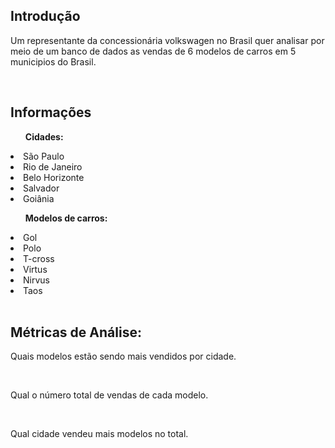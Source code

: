 <h2>Introdução</h2> 
<p>Um representante da concessionária volkswagen no Brasil quer analisar por meio de um banco de dados as vendas de 6 modelos de carros em 5 municipios do Brasil.<p>
<br>

<h2>Informações</h2>
<ul><b>Cidades:</b></ul>
    <li>São Paulo</li>
    <li>Rio de Janeiro</li>
    <li>Belo Horizonte</li> 
    <li>Salvador</li> 
    <li>Goiânia</li>
<ul><b>Modelos de carros:</b></ul>
    <li>Gol</li>
    <li>Polo</li>
    <li>T-cross</li>
    <li>Virtus</li>
    <li>Nirvus</li>
    <li>Taos</li>
<br>

<h2>Métricas de Análise:</h2>
<p>Quais modelos estão sendo mais vendidos por cidade.</p>
<br>
<p>Qual o número total de vendas de cada modelo.</p>
<br>
<p>Qual cidade vendeu mais modelos no total.</p>